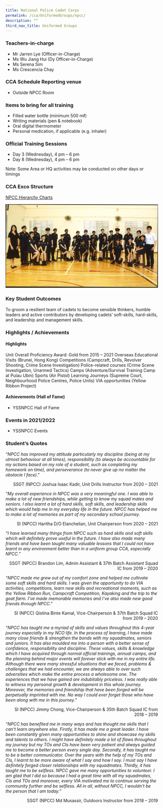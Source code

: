 ```yaml
---
title: National Police Cadet Corps
permalink: /cca/UniformedGroups/npcc/
description: ""
third_nav_title: Uniformed Groups
---
```

### Teachers-in-charge
* Mr Jarren Lye (Officer-in-Charge)
* Ms Wu Jiang Hui (Dy Officer-in-Charge)
* Ms Serena Sim
* Ms Crescencia Chay

### CCA Schedule	Reporting venue
* Outside NPCC Room

### Items to bring for all training
* Filled water bottle (minimum 500 mℓ)
* Writing materials (pen & notebook)
* Oral digital thermometer
* Personal medication, if applicable (e.g. inhaler)

### Official Training Sessions
* Day 3 (Wednesday), 4 pm – 6 pm
* Day 8 (Wednesday), 4 pm – 6 pm

Note: Some Area or HQ activities may be conducted on other days or timings

### CCA Exco Structure
[NPCC Hierarchy Charts](/files/CCA/NPCC/NPCC%20Hierarchy%20Charts%20Updated%2022%20Nov%202021.pdf)

![](/images/StudDevelopment/CCAs/UniformedGroups/NPCC/NPCC-EXCO.png)

### Key Student Outcomes

To groom a resilient team of cadets to become sensible thinkers, humble leaders and active contributors by developing cadets’ soft-skills, hard-skills, and leadership and management skills.

### Highlights / Achievements

#### Highlights

Unit Overall Proficiency Award: Gold from 2015 – 2021
Overseas Educational Visits (Brunei, Hong Kong)
Competitions (Campcraft, Drills, Revolver Shooting, Crime Scene Investigation)
Police-related courses (Crime Scene Investigation, Unarmed Tactics)
Camps (Adventure/Survival Training Camp at Pulau Ubin)
Sports (Air Pistol)
Learning Journeys (Supreme Court, Neighbourhood Police Centres, Police Units)
VIA opportunities (Yellow Ribbon Project)

#### Achievements (Hall of Fame)

* YSSNPCC Hall of Fame

### Events in 2021/2022

* YSSNPCC Events

### Student’s Quotes

	
*“NPCC has improved my attitude particularly my discipline (being at my utmost behaviour at all times), responsibility (to always be accountable for my actions based on my role of a student, such as completing my homework on time), and perseverance (to never give up no matter the obstacle I face)."*

<div style="text-align:right;">SSGT (NPCC) Joshua Isaac Kadir, Unit Drills Instructor from 2020 – 2021</div>


*“My overall experience in NPCC was a very meaningful one. I was able to make a lot of new friendships, while getting to know my squad mates and seniors. I also learnt a lot of hard skills, soft skills, and leadership skills which would help me in my everyday life in the future. NPCC has helped me to make a lot of memories as part of my secondary school journey.*

<div style="text-align:right;">SI (NPCC) Haritha D/O Elanchelian, Unit Chairperson from 2020 – 2021</div>


*“I have learned many things from NPCC such as hard skills and soft skills which will definitely prove useful in the future. I have also made many friends and have been taught many valuable lessons that I could not have learnt in any environment better than in a uniform group CCA, especially NPCC.”*

<div style="text-align:right;">SSGT (NPCC) Brandon Lim, Admin Assistant & 37th Batch Assistant Squad IC from 2019 – 2020</div>


*“NPCC made me grew out of my comfort zone and helped me cultivate some soft skills and hard skills. I was given the opportunity to do VIA activities, competitions, learn new skills and recreational moments, such as the Yellow Ribbon Run, Campcraft Competition, Kayaking and the trip to the goat farm. I've made memorable memories and I've also made new good friends through NPCC.”*

<div style="text-align:right;">SI (NPCC) Qistina Binte Kamal, Vice-Chairperson & 37th Batch Squad IC from 2019 – 2020
</div>

*“NPCC has taught me a myriad of skills and values throughout this 4-year journey especially in my NCO life. In the process of learning, I have made many close friends & strengthen the bonds with my squadmates, seniors and juniors. It has also moulded me into a person with a better sense of confidence, responsibility and discipline. These values, skills & knowledge which I have acquired through normal official trainings, annual camps, and the planning behind major events will forever stick with me in my entire life. Although there were many stressful situations that we faced, problems & challenges that we had encounter, we are always able to over such adversities which make the entire process a wholesome one. The experiences that we have gained are indubitably priceless. I was really able to witness my personal growth & development in this whole journey. Moreover, the memories and friendship that have been forged will be perpetually imprinted with me. No way I could ever forget those who have been along with me in this journey.”*

<div style="text-align:right;">SI (NPCC) Jimmy Chong, Vice-Chairperson & 35th Batch Squad IC from 2018 – 2019</div>


*“NPCC has benefited me in many ways and has thought me skills that I can't learn anywhere else. Firstly, it has made me a great leader. I have been constantly given many opportunities to shine and showcase my skills and talents to others. I might have definitely made a lot of flaws throughout my journey but my TOs and CIs have been very patient and always guided me to become a better person every single day. Secondly, it has taught me to be a better communicator. Over the years with the help of my TOs and CIs, I learnt to be more aware of what I say and how I say. I must say I have definitely forged closer relationships with my squadmates. Thirdly, it has taught me to be selfless. NPCC gave me many opportunities to volunteer. I am glad that I did so because I had a great time with all my squadmates, CIs and TOs and moreover, every VIA motivated me to continue serving the community further and be selfless. All in all, without NPCC, I wouldn't be the person that I am today.”*

<div style="text-align:right;">SSGT (NPCC) Md Musassir, Outdoors Instructor from 2018 – 2019</div>